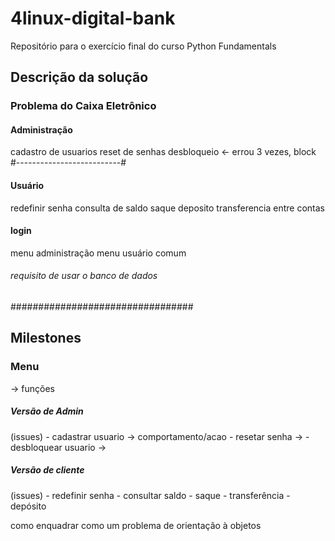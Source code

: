 # 4linux-digital-bank
Repositório para o exercício final do curso Python Fundamentals

## Descrição da solução
### Problema do Caixa Eletrônico

#### Administração
cadastro de usuarios
reset de senhas
desbloqueio <- errou 3 vezes, block
#--------------------------#
#### Usuário
redefinir senha
consulta de saldo
saque
deposito
transferencia entre contas 

#### login
menu administração
menu usuário comum 

###### requisito de usar o banco de dados


#################################

## Milestones 

### Menu 

 -> funções 


##### Versão de Admin 
(issues)    - cadastrar usuario -> comportamento/acao
            - resetar senha ->
            - desbloquear usuario ->
##### Versão de cliente
(issues)    - redefinir senha
            - consultar saldo
            - saque
            - transferência
            - depósito

como enquadrar como um problema de orientação à objetos 
